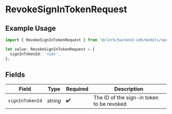 # RevokeSignInTokenRequest

## Example Usage

```typescript
import { RevokeSignInTokenRequest } from '@clerk/backend-sdk/models/operations';

let value: RevokeSignInTokenRequest = {
  signInTokenId: '<id>',
};
```

## Fields

| Field           | Type     | Required           | Description                               |
| --------------- | -------- | ------------------ | ----------------------------------------- |
| `signInTokenId` | _string_ | :heavy_check_mark: | The ID of the sign-in token to be revoked |
